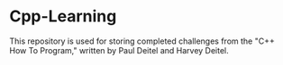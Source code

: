 # Cpp-Learning

This repository is used for storing completed challenges from the "C++ How To Program," written by Paul Deitel and Harvey Deitel.
